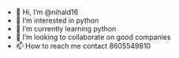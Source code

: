 - 👋 Hi, I’m @nihald16
- 👀 I’m interested in python
- 🌱 I’m currently learning python
- 💞️ I’m looking to collaborate on good companies
- 📫 How to reach me contact 8605549810

<!---
nihald16/nihald16 is a ✨ special ✨ repository because its `README.md` (this file) appears on your GitHub profile.
You can click the Preview link to take a look at your changes.
--->
